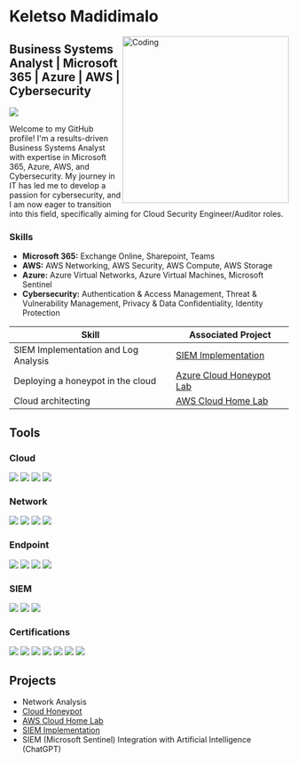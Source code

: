 # Keletso Madidimalo

<img align="right" alt="Coding" width="300" src="https://miro.medium.com/v2/resize:fit:1400/format:webp/1*4fNBO_UDYEVxM0E5T2FyJQ.gif">

## Business Systems Analyst | Microsoft 365 | Azure | AWS | Cybersecurity

<a href="www.linkedin.com/in/cyberkels"><img src="https://img.shields.io/badge/-LinkedIn-0072b1?&style=for-the-badge&logo=linkedin&logoColor=white" /></a>

Welcome to my GitHub profile! I'm a results-driven Business Systems Analyst with expertise in Microsoft 365, Azure, AWS, and Cybersecurity. My journey in IT has led me to develop a passion for cybersecurity, and I am now eager to transition into this field, specifically aiming for Cloud Security Engineer/Auditor roles.

### Skills

- **Microsoft 365:** Exchange Online, Sharepoint, Teams
- **AWS:** AWS Networking, AWS Security, AWS Compute, AWS Storage
- **Azure:** Azure Virtual Networks, Azure Virtual Machines, Microsoft Sentinel
- **Cybersecurity:** Authentication & Access Management, Threat & Vulnerability Management, Privacy & Data Confidentiality, Identity Protection



| Skill                                         | Associated Project         |
|-----------------------------------------------|----------------------------|
| SIEM Implementation and Log Analysis          | <a href="https://github.com/cyberkels/SIEM_Implementation">SIEM Implementation</a>|
| Deploying a honeypot in the cloud             | <a href="https://github.com/cyberkels/AWS_Cloud_Home_Lab/">Azure Cloud Honeypot Lab</a>|
| Cloud architecting                            | <a href="https://github.com/cyberkels/AWS_Cloud_Home_Lab/">AWS Cloud Home Lab</a>|

## Tools

### Cloud
<div>
   <img src="https://img.shields.io/badge/-Amazon%20AWS-232F3E?&style=for-the-badge&logo=Amazon%20AWS&logoColor=white)](https://aws.amazon.com/" />
   <img src="https://img.shields.io/badge/-AWS%20Networking-232F3E?&style=for-the-badge&logo=Amazon%20AWS&logoColor=white)](https://aws.amazon.com/products/networking/" />
   <img src="https://img.shields.io/badge/-Microsoft%20Azure-0089D6?&style=for-the-badge&logo=microsoft-azure&logoColor=white)](https://azure.microsoft.com/" />
   <img src="https://img.shields.io/badge/-Azure%20Virtual%20Machines-0089D6?&style=for-the-badge&logo=microsoft-azure&logoColor=white)](https://azure.microsoft.com/services/virtual-machines/" />
   
</div>

### Network
<div>
    <img src="https://img.shields.io/badge/-Wireshark-1679A7?&style=for-the-badge&logo=Wireshark&logoColor=white" />
    <img src="https://img.shields.io/badge/-NMAP-001F3F?&style=for-the-badge&logo=nmap&logoColor=white)](https://nmap.org/" />
    <img src="https://img.shields.io/badge/-Suricata-EF3B2D?&style=for-the-badge&logo=Suricata&logoColor=white" />
    <img src="https://img.shields.io/badge/-Zeek-777BB4?&style=for-the-badge&logo=Zeek&logoColor=white" />
</div>

### Endpoint
<div>
    <img src="https://img.shields.io/badge/-Microsoft_Defender_for_Endpoint-00A4EF?&style=for-the-badge&logo=Microsoft&logoColor=white" />
    <img src="https://img.shields.io/badge/-Kaspersky%20Small%20Office%20Security-0066cc?&style=for-the-badge&logo=Kaspersky&logoColor=white)](https://www.kaspersky.com/small-office-security" />
    <img src="https://img.shields.io/badge/-Tenable%20Nessus-339933?&style=for-the-badge&logo=Tenable&logoColor=white)](https://www.tenable.com/products/nessus" />
    <img src="https://img.shields.io/badge/-Velociraptor-4B275F?&style=for-the-badge&logo=Velociraptor&logoColor=white" />
</div>

### SIEM
<div>
    <img src="https://img.shields.io/badge/-Microsoft_Sentinel-0078D4?&style=for-the-badge&logo=Microsoft&logoColor=white" />
    <img src="https://img.shields.io/badge/-WAZUH-0066cc?&style=for-the-badge&logo=WAZUH&logoColor=white)](https://wazuh.com/" />
    <img src="https://img.shields.io/badge/-Splunk-000000?&style=for-the-badge&logo=Splunk&logoColor=white" />
</div>

### Certifications

<div>
<img src="https://img.shields.io/badge/-ITIL%20Foundation-32A5E6?&style=for-the-badge)](https://www.axelos.com/certifications/itil-certifications" />
<img src="https://img.shields.io/badge/-Microsoft%20365%20Certified%3A%20Administrator%20Expert-0072C6?&style=for-the-badge&logo=microsoft&logoColor=white)](https://www.microsoft.com/en-us/learning/certification-overview.aspx" />
<img src="https://img.shields.io/badge/-Microsoft%20Certified%3A%20Security%20Operations%20Analyst%20Associate-0089D6?&style=for-the-badge&logo=microsoft&logoColor=white)](https://www.microsoft.com/en-us/learning/certification-overview.aspx" />
<img src="https://img.shields.io/badge/-Microsoft%20Certified%3A%20Identity%20and%20Access%20Administrator%20Associate-0072C6?&style=for-the-badge&logo=microsoft&logoColor=white)](https://www.microsoft.com/en-us/learning/certification-overview.aspx" />
<img src="https://img.shields.io/badge/-Microsoft%20Certified%3A%20Azure%20AI%20Fundamentals-0089D6?&style=for-the-badge&logo=microsoft&logoColor=white)](https://www.microsoft.com/en-us/learning/certification-overview.aspx" />
<img src="https://img.shields.io/badge/Certified%20in%20Cybersecurity-0053A0?style=for-the-badge&logo=isc2&logoColor=white)](https://www.isc2.org/" />
<img src="https://img.shields.io/badge/AWS-Certified%20Cloud%20Practitioner-232F3E?style=for-the-badge&logo=amazon-aws&logoColor=white)](https://aws.amazon.com/certification/" />
</div>


## Projects
- Network Analysis
- <a href="https://github.com/cyberkels/Cloud_honeypot/">Cloud Honeypot</a>
- <a href="https://github.com/cyberkels/AWS_Cloud_Home_Lab/">AWS Cloud Home Lab</a>
- <a href="https://github.com/cyberkels/SIEM_Implementation">SIEM Implementation</a>
- SIEM (Microsoft Sentinel) Integration with Artificial Intelligence (ChatGPT)
